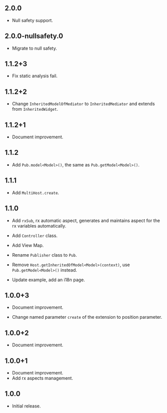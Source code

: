 ## 2.0.0

- Null safety support.

## 2.0.0-nullsafety.0

- Migrate to null safety.

## 1.1.2+3

- Fix static analysis fail.

## 1.1.2+2

- Change `InheritedModelOfMediator` to `InheritedMediator` and extends from `InheritedWidget`.

## 1.1.2+1

- Document improvement.

## 1.1.2

- Add `Pub.model<Model>()`, the same as `Pub.getModel<Model>()`.

## 1.1.1

- Add `MultiHost.create`.

## 1.1.0

- Add `rxSub`, rx automatic aspect, generates and maintains aspect for the rx variables automatically.

- Add `Controller` class.

- Add View Map.

- Rename `Publisher` class to `Pub`.

- Remove `Host.getInheritedOfModel<Model>(context)`, use `Pub.getModel<Model>()` instead.

- Update example, add an i18n page.

## 1.0.0+3

- Document improvement.

- Change named parameter `create` of the extension to position parameter.

## 1.0.0+2

- Document improvement.

## 1.0.0+1

- Document improvement.
- Add rx aspects management.

## 1.0.0

- Initial release.
